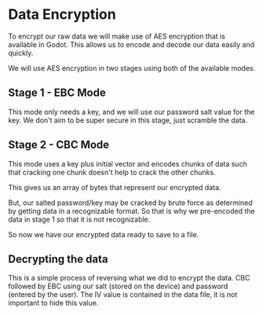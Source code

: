 # Data Encryption

To encrypt our raw data we will make use of AES encryption that is available in Godot. This allows us to encode and decode our data easily and quickly.

We will use AES encryption in two stages using both of the available modes.

## Stage 1 - EBC Mode

This mode only needs a key, and we will use our password salt value for the key. We don't aim to be super secure in this stage, just scramble the data.

## Stage 2 - CBC Mode

This mode uses a key plus initial vector and encodes chunks of data such that cracking one chunk doesn't help to crack the other chunks.

This gives us an array of bytes that represent our encrypted data.

But, our salted password/key may be cracked by brute force as determined by getting data in a recognizable format. So that is why we pre-encoded the data in stage 1 so that it is not recognizable.

So now we have our encrypted data ready to save to a file.

## Decrypting the data

This is a simple process of reversing what we did to encrypt the data. CBC followed by EBC using our salt (stored on the device) and password (entered by the user). The IV value is contained in the data file, it is not important to hide this value.
